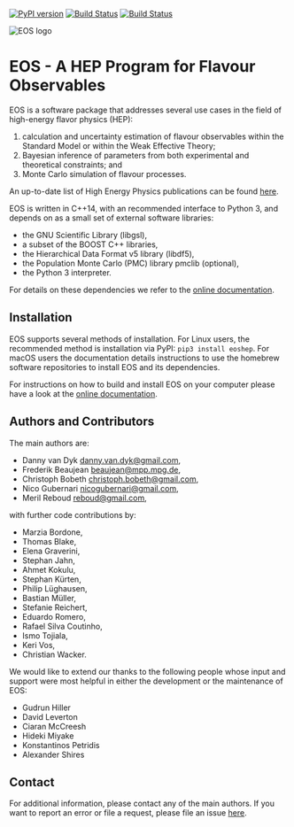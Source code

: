 [![PyPI version](https://badge.fury.io/py/eoshep.svg)](https://badge.fury.io/py/eoshep)
[![Build Status](https://github.com/eos/eos/actions/workflows/manylinux-build+check+deploy.yaml/badge.svg)](https://github.com/eos/eos/actions/workflows/manylinux-build+check+deploy.yaml)
[![Build Status](https://github.com/eos/eos/actions/workflows/ubuntu-build+check+deploy.yaml/badge.svg)](https://github.com/eos/eos/actions/workflows/ubuntu-build+check+deploy.yaml)

![EOS logo](https://eos.github.io/images/github-eos-logo.png)

EOS - A HEP Program for Flavour Observables
===========================================

EOS is a software package that addresses several use cases in the field of
high-energy flavor physics (HEP):

 1. calculation and uncertainty estimation of flavour observables within
   the Standard Model or within the Weak Effective Theory;
 2. Bayesian inference of parameters from both experimental and theoretical
   constraints; and
 3. Monte Carlo simulation of flavour processes.

An up-to-date list of High Energy Physics publications can be found [here](https://eos.github.io/publications/).

EOS is written in C++14, with an recommended interface to Python 3, and depends on
as a small set of external software libraries:

 - the GNU Scientific Library (libgsl),
 - a subset of the BOOST C++ libraries,
 - the Hierarchical Data Format v5 library (libdf5),
 - the Population Monte Carlo (PMC) library pmclib (optional),
 - the Python 3 interpreter.

For details on these dependencies we refer to the [online documentation](https://eos.github.io/doc/installation.html#installing-the-dependencies-on-linux).

Installation
------------

EOS supports several methods of installation. For Linux users, the recommended method
is installation via PyPI: ```pip3 install eoshep```. For macOS users the documentation details
instructions to use the homebrew software repositories to install EOS and its dependencies.

For instructions on how to build and install EOS on your computer please have a
look at the [online documentation](https://eos.github.io/doc/installation.html).

Authors and Contributors
------------------------

The main authors are:

 * Danny van Dyk <danny.van.dyk@gmail.com>,
 * Frederik Beaujean <beaujean@mpp.mpg.de>,
 * Christoph Bobeth <christoph.bobeth@gmail.com>,
 * Nico Gubernari <nicogubernari@gmail.com>,
 * Meril Reboud <reboud@gmail.com>,

with further code contributions by:

 * Marzia Bordone,
 * Thomas Blake,
 * Elena Graverini,
 * Stephan Jahn,
 * Ahmet Kokulu,
 * Stephan Kürten,
 * Philip Lüghausen,
 * Bastian Müller,
 * Stefanie Reichert,
 * Eduardo Romero,
 * Rafael Silva Coutinho,
 * Ismo Tojiala,
 * Keri Vos,
 * Christian Wacker.

We would like to extend our thanks to the following people whose input and
support were most helpful in either the development or the maintenance of EOS:

 * Gudrun Hiller
 * David Leverton
 * Ciaran McCreesh
 * Hideki Miyake
 * Konstantinos Petridis
 * Alexander Shires

Contact
-------

For additional information, please contact any of the main authors. If you want to report an
error or file a request, please file an issue [here](https://github.com/eos/eos/issues).
